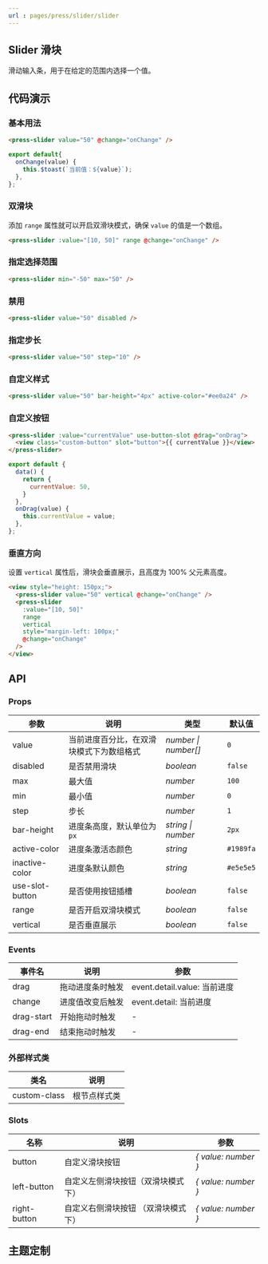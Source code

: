 ```yaml
---
url : pages/press/slider/slider
---
```


## Slider 滑块

滑动输入条，用于在给定的范围内选择一个值。



## 代码演示

### 基本用法

```html
<press-slider value="50" @change="onChange" />
```

```js
export default{
  onChange(value) {
    this.$toast(`当前值：${value}`);
  },
};
```

### 双滑块

添加 `range` 属性就可以开启双滑块模式，确保 `value` 的值是一个数组。

```html
<press-slider :value="[10, 50]" range @change="onChange" />
```


### 指定选择范围

```html
<press-slider min="-50" max="50" />
```

### 禁用

```html
<press-slider value="50" disabled />
```

### 指定步长

```html
<press-slider value="50" step="10" />
```

### 自定义样式

```html
<press-slider value="50" bar-height="4px" active-color="#ee0a24" />
```

### 自定义按钮

```html
<press-slider :value="currentValue" use-button-slot @drag="onDrag">
  <view class="custom-button" slot="button">{{ currentValue }}</view>
</press-slider>
```

```js
export default {
  data() {
    return {
      currentValue: 50,
    }
  },
  onDrag(value) {
    this.currentValue = value;
  },
};
```

### 垂直方向

设置 `vertical` 属性后，滑块会垂直展示，且高度为 100% 父元素高度。

```html
<view style="height: 150px;">
  <press-slider value="50" vertical @change="onChange" />
  <press-slider
    :value="[10, 50]"
    range
    vertical
    style="margin-left: 100px;"
    @change="onChange"
  />
</view>
```


## API

### Props

| 参数            | 说明                                     | 类型                 | 默认值    |
| --------------- | ---------------------------------------- | -------------------- | --------- |
| value           | 当前进度百分比，在双滑块模式下为数组格式 | _number \| number[]_ | `0`       |
| disabled        | 是否禁用滑块                             | _boolean_            | `false`   |
| max             | 最大值                                   | _number_             | `100`     |
| min             | 最小值                                   | _number_             | `0`       |
| step            | 步长                                     | _number_             | `1`       |
| bar-height      | 进度条高度，默认单位为 `px`              | _string \| number_   | `2px`     |
| active-color    | 进度条激活态颜色                         | _string_             | `#1989fa` |
| inactive-color  | 进度条默认颜色                           | _string_             | `#e5e5e5` |
| use-slot-button | 是否使用按钮插槽                         | _boolean_            | `false`   |
| range           | 是否开启双滑块模式                       | _boolean_            | `false`   |
| vertical        | 是否垂直展示                             | _boolean_            | `false`   |

### Events

| 事件名     | 说明             | 参数                         |
| ---------- | ---------------- | ---------------------------- |
| drag       | 拖动进度条时触发 | event.detail.value: 当前进度 |
| change     | 进度值改变后触发 | event.detail: 当前进度       |
| drag-start | 开始拖动时触发   | -                            |
| drag-end   | 结束拖动时触发   | -                            |

### 外部样式类

| 类名         | 说明         |
| ------------ | ------------ |
| custom-class | 根节点样式类 |

### Slots

| 名称         | 说明                                | 参数                |
| ------------ | ----------------------------------- | ------------------- |
| button       | 自定义滑块按钮                      | _{ value: number }_ |
| left-button  | 自定义左侧滑块按钮（双滑块模式下）  | _{ value: number }_ |
| right-button | 自定义右侧滑块按钮 （双滑块模式下） | _{ value: number }_ |

## 主题定制

<theme-config />